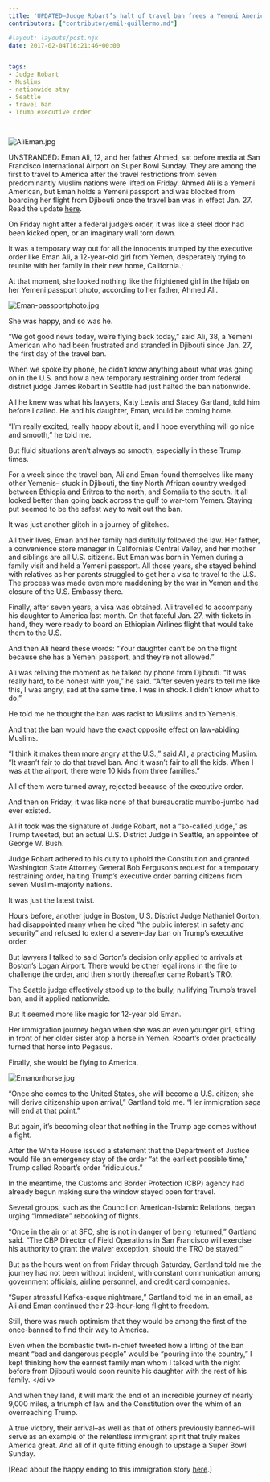 ```yaml
---
title: 'UPDATED–Judge Robart’s halt of travel ban frees a Yemeni American father and daughter after “Kafka-esque” journey from Djibouti'
contributors: ["contributor/emil-guillermo.md"]

#layout: layouts/post.njk
date: 2017-02-04T16:21:46+00:00


tags:
- Judge Robart
- Muslims
- nationwide stay
- Seattle
- travel ban
- Trump executive order

---
```


![AliEman.jpg](/uploads/AliEman.jpg)

UNSTRANDED: Eman Ali, 12, and her father Ahmed, sat before media at San
Francisco International Airport on Super Bowl Sunday. They are among the first
to travel to America after the travel restrictions from seven predominantly
Muslim nations were lifted on Friday. Ahmed Ali is a Yemeni American, but Eman
holds a Yemeni passport and was blocked from boarding her flight from Djibouti
once the travel ban was in effect Jan. 27. Read the update
[here](https://bit.ly/2lbGSCc).

On Friday night after a federal judge’s order, it was like a steel door had been
kicked open, or an imaginary wall torn down.

It was a temporary way out for all the innocents trumped by the executive order
like Eman Ali, a 12-year-old girl from Yemen, desperately trying to reunite with
her family in their new home, California.;

At that moment, she looked nothing like the frightened girl in the hijab on her
Yemeni passport photo, according to her father, Ahmed Ali.

![Eman-passportphoto.jpg](/uploads/Eman-passportphoto.jpg)

She was happy, and so was he.

“We got good news today, we’re flying back today,” said Ali, 38, a Yemeni
American who had been frustrated and stranded in Djibouti since Jan. 27, the
first day of the travel ban.

When we spoke by phone, he didn’t know anything about what was going on in the
U.S. and how a new temporary restraining order from federal district judge James
Robart in Seattle had just halted the ban nationwide.

All he knew was what his lawyers, Katy Lewis and Stacey Gartland, told him
before I called. He and his daughter, Eman, would be coming home.

“I’m really excited, really happy about it, and I hope everything will go nice
and smooth,” he told me.

But fluid situations aren’t always so smooth, especially in these Trump times.

For a week since the travel ban, Ali and Eman found themselves like many other
Yemenis– stuck in Djibouti, the tiny North African country wedged between
Ethiopia and Eritrea to the north, and Somalia to the south. It all looked
better than going back across the gulf to war-torn Yemen. Staying put seemed to
be the safest way to wait out the ban.

It was just another glitch in a journey of glitches.

All their lives, Eman and her family had dutifully followed the law. Her father,
a convenience store manager in California’s Central Valley, and her mother and
siblings are all U.S. citizens. But Eman was born in Yemen during a family visit
and held a Yemeni passport. All those years, she stayed behind with relatives as
her parents struggled to get her a visa to travel to the U.S. The process was
made even more maddening by the war in Yemen and the closure of the U.S. Embassy
there.

Finally, after seven years, a visa was obtained. Ali travelled to accompany his
daughter to America last month. On that fateful Jan. 27, with tickets in hand,
they were ready to board an Ethiopian Airlines flight that would take them to
the U.S.

And then Ali heard these words: “Your daughter can’t be on the flight because
she has a Yemeni passport, and they’re not allowed.”

Ali was reliving the moment as he talked by phone from Djibouti. “It was really
hard, to be honest with you,” he said. “After seven years to tell me like this,
I was angry, sad at the same time. I was in shock. I didn’t know what to do.”

He told me he thought the ban was racist to Muslims and to Yemenis.

And that the ban would have the exact opposite effect on law-abiding Muslims.

“I think it makes them more angry at the U.S.,” said Ali, a practicing Muslim.
“It wasn’t fair to do that travel ban. And it wasn’t fair to all the kids. When
I was at the airport, there were 10 kids from three families.”

All of them were turned away, rejected because of the executive order.

And then on Friday, it was like none of that bureaucratic mumbo-jumbo had ever
existed.

All it took was the signature of Judge Robart, not a “so-called judge,” as Trump
tweeted, but an actual U.S. District Judge in Seattle, an appointee of George W.
Bush.

Judge Robart adhered to his duty to uphold the Constitution and granted
Washington State Attorney General Bob Ferguson’s request for a temporary
restraining order, halting Trump’s executive order barring citizens from seven
Muslim-majority nations.

It was just the latest twist.

Hours before, another judge in Boston, U.S. District Judge Nathaniel Gorton, had
disappointed many when he cited “the public interest in safety and security” and
refused to extend a seven-day ban on Trump’s executive order.

But lawyers I talked to said Gorton’s decision only applied to arrivals at
Boston’s Logan Airport. There would be other legal irons in the fire to
challenge the order, and then shortly thereafter came Robart’s TRO.

The Seattle judge effectively stood up to the bully, nullifying Trump’s travel
ban, and it applied nationwide.

But it seemed more like magic for 12-year old Eman.

Her immigration journey began when she was an even younger girl, sitting in
front of her older sister atop a horse in Yemen. Robart’s order practically
turned that horse into Pegasus.

Finally, she would be flying to America.

![Emanonhorse.jpg](/uploads/Emanonhorse.jpg)

“Once she comes to the United States, she will become a U.S. citizen; she will
derive citizenship upon arrival,” Gartland told me. “Her immigration saga will
end at that point.”

But again, it’s becoming clear that nothing in the Trump age comes without a
fight.

After the White House issued a statement that the Department of Justice would
file an emergency stay of the order “at the earliest possible time,” Trump
called Robart’s order “ridiculous.”

In the meantime, the Customs and Border Protection (CBP) agency had already
begun making sure the window stayed open for travel.

Several groups, such as the Council on American-Islamic Relations, began urging
“immediate” rebooking of flights.

“Once in the air or at SFO, she is not in danger of being returned,” Gartland
said. “The CBP Director of Field Operations in San Francisco will exercise his
authority to grant the waiver exception, should the TRO be stayed.”

But as the hours went on from Friday through Saturday, Gartland told me the
journey had not been without incident, with constant communication among
government officials, airline personnel, and credit card companies.

“Super stressful Kafka-esque nightmare,” Gartland told me in an email, as Ali
and Eman continued their 23-hour-long flight to freedom.

Still, there was much optimism that they would be among the first of the
once-banned to find their way to America.

Even when the bombastic twit-in-chief tweeted how a lifting of the ban meant
“bad and dangerous people” would be “pouring into the country,” I kept thinking
how the earnest family man whom I talked with the night before from Djibouti
would soon reunite his daughter with the rest of his family. &lt;/di v>

And when they land, it will mark the end of an incredible journey of nearly
9,000 miles, a triumph of law and the Constitution over the whim of an
overreaching Trump.

A true victory, their arrival–as well as that of others previously banned–will
serve as an example of the relentless immigrant spirit that truly makes America
great. And all of it quite fitting enough to upstage a Super Bowl Sunday.

\[Read about the happy ending to this immigration story
[here](https://bit.ly/2lbGSCc).\]
